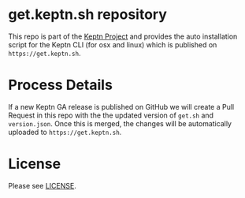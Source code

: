 # get.keptn.sh repository

This repo is part of the [Keptn Project](https://keptn.sh) and provides the auto installation script for the Keptn CLI (for osx and linux) which is published on `https://get.keptn.sh`.

# Process Details

If a new Keptn GA release is published on GitHub we will create a Pull Request in this repo with the the updated version of `get.sh` and `version.json`. Once this is merged, the changes will be automatically uploaded to `https://get.keptn.sh`.

# License

Please see [LICENSE](LICENSE).